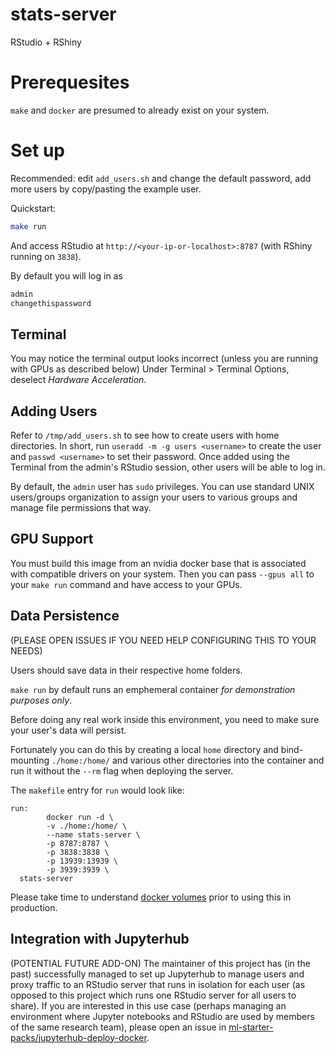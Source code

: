 # stats-server
RStudio + RShiny

# Prerequesites

`make` and `docker` are presumed to already exist on your system.

# Set up

Recommended: edit `add_users.sh` and change the default password, add more users by copy/pasting the example user.

Quickstart:
```sh
make run
```

And access RStudio at `http://<your-ip-or-localhost>:8787` (with RShiny running on `3838`).


By default you will log in as
```sh
admin
changethispassword
```


## Terminal
You may notice the terminal output looks incorrect (unless you are running with GPUs as described below)
Under Terminal > Terminal Options, deselect _Hardware Acceleration_.


## Adding Users
Refer to `/tmp/add_users.sh` to see how to create users with home directories.
In short, run `useradd -m -g users <username>` to create the user and `passwd <username>` to set their password.
Once added using the Terminal from the admin's RStudio session, other users will be able to log in.

By default, the `admin` user has `sudo` privileges.
You can use standard UNIX users/groups organization to assign your users to various groups and manage file permissions that way.


## GPU Support
You must build this image from an nvidia docker base that is associated with compatible drivers on your system.
Then you can pass `--gpus all` to your `make run` command and have access to your GPUs.


## Data Persistence
(PLEASE OPEN ISSUES IF YOU NEED HELP CONFIGURING THIS TO YOUR NEEDS)

Users should save data in their respective home folders.

`make run` by default runs an emphemeral container *for demonstration purposes only*.

Before doing any real work inside this environment, you need to make sure your user's data will persist.

Fortunately you can do this by creating a local `home` directory and bind-mounting `./home:/home/` and various other directories into the container and run it without the `--rm` flag when deploying the server.

The `makefile` entry for `run` would look like:

```
run:
		docker run -d \
		-v ./home:/home/ \
		--name stats-server \
		-p 8787:8787 \
		-p 3838:3838 \
		-p 13939:13939 \
		-p 3939:3939 \
  stats-server 
```

Please take time to understand [docker volumes](https://docs.docker.com/storage/volumes/) prior to using this in production.


## Integration with Jupyterhub
(POTENTIAL FUTURE ADD-ON)
The maintainer of this project has (in the past) successfully managed to set up Jupyterhub to manage users and proxy traffic to an RStudio server that runs in isolation for each user (as opposed to this project which runs one RStudio server for all users to share).
If you are interested in this use case (perhaps managing an environment where Jupyter notebooks and RStudio are used by members of the same research team), please open an issue in [ml-starter-packs/jupyterhub-deploy-docker](https://github.com/ml-starter-packs/jupyterhub-deploy-docker/issues/).

